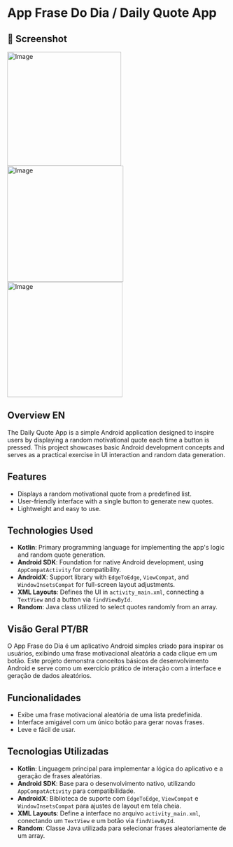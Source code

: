# App Frase Do Dia /  Daily Quote App

## :camera_flash: Screenshot


<img width="260"  alt="Image" src="https://github.com/user-attachments/assets/822a4705-6217-4a41-acb0-66a156b78e1f" />
<img width="265"  alt="Image" src="https://github.com/user-attachments/assets/ce7b8918-c56a-4aef-b0f1-53ef6ddbadd7" />
<img width="263"  alt="Image" src="https://github.com/user-attachments/assets/48db80a2-aaf0-402c-9b81-022f6d0644d5" />


## Overview EN
The Daily Quote App is a simple Android application designed to inspire users by displaying a random motivational quote each time a button is pressed. This project showcases basic Android development concepts and serves as a practical exercise in UI interaction and random data generation.

## Features
- Displays a random motivational quote from a predefined list.
- User-friendly interface with a single button to generate new quotes.
- Lightweight and easy to use.

## Technologies Used
- **Kotlin**: Primary programming language for implementing the app's logic and random quote generation.
- **Android SDK**: Foundation for native Android development, using `AppCompatActivity` for compatibility.
- **AndroidX**: Support library with `EdgeToEdge`, `ViewCompat`, and `WindowInsetsCompat` for full-screen layout adjustments.
- **XML Layouts**: Defines the UI in `activity_main.xml`, connecting a `TextView` and a button via `findViewById`.
- **Random**: Java class utilized to select quotes randomly from an array.

## Visão Geral PT/BR
O App Frase do Dia é um aplicativo Android simples criado para inspirar os usuários, exibindo uma frase motivacional aleatória a cada clique em um botão. Este projeto demonstra conceitos básicos de desenvolvimento Android e serve como um exercício prático de interação com a interface e geração de dados aleatórios.

## Funcionalidades
- Exibe uma frase motivacional aleatória de uma lista predefinida.
- Interface amigável com um único botão para gerar novas frases.
- Leve e fácil de usar.

## Tecnologias Utilizadas
- **Kotlin**: Linguagem principal para implementar a lógica do aplicativo e a geração de frases aleatórias.
- **Android SDK**: Base para o desenvolvimento nativo, utilizando `AppCompatActivity` para compatibilidade.
- **AndroidX**: Biblioteca de suporte com `EdgeToEdge`, `ViewCompat` e `WindowInsetsCompat` para ajustes de layout em tela cheia.
- **XML Layouts**: Define a interface no arquivo `activity_main.xml`, conectando um `TextView` e um botão via `findViewById`.
- **Random**: Classe Java utilizada para selecionar frases aleatoriamente de um array.

